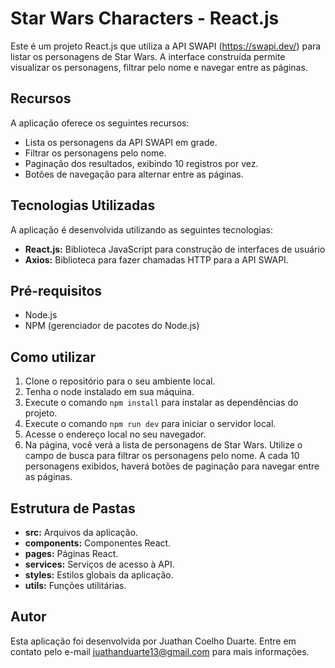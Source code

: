 # Star Wars Characters - React.js

Este é um projeto React.js que utiliza a API SWAPI (https://swapi.dev/) para listar os personagens de Star Wars. A interface construída permite visualizar os personagens, filtrar pelo nome e navegar entre as páginas.

<!-- <img align="right" src="./images/gif.gif" width="50%"/> -->

<!-- - Link de acesso: https://cg-ray-marching.vercel.app/ -->

## Recursos

A aplicação oferece os seguintes recursos:

- Lista os personagens da API SWAPI em grade.
- Filtrar os personagens pelo nome.
- Paginação dos resultados, exibindo 10 registros por vez.
- Botões de navegação para alternar entre as páginas.

## Tecnologias Utilizadas

A aplicação é desenvolvida utilizando as seguintes tecnologias:

- **React.js:** Biblioteca JavaScript para construção de interfaces de usuário
- **Axios:** Biblioteca para fazer chamadas HTTP para a API SWAPI.

## Pré-requisitos

- Node.js
- NPM (gerenciador de pacotes do Node.js)

## Como utilizar

1. Clone o repositório para o seu ambiente local.
2. Tenha o node instalado em sua máquina.
3. Execute o comando `npm install` para instalar as dependências do projeto.
4. Execute o comando `npm run dev` para iniciar o servidor local.
5. Acesse o endereço local no seu navegador.
6. Na página, você verá a lista de personagens de Star Wars. Utilize o campo de busca para filtrar os personagens pelo nome. A cada 10 personagens exibidos, haverá botões de paginação para navegar entre as páginas.

## Estrutura de Pastas


- **src:** Arquivos da aplicação.
- **components:** Componentes React.
- **pages:** Páginas React.
- **services:** Serviços de acesso à API.
- **styles:** Estilos globais da aplicação.
- **utils:** Funções utilitárias.

## Autor

Esta aplicação foi desenvolvida por Juathan Coelho Duarte. Entre em contato pelo e-mail juathanduarte13@gmail.com para mais informações.